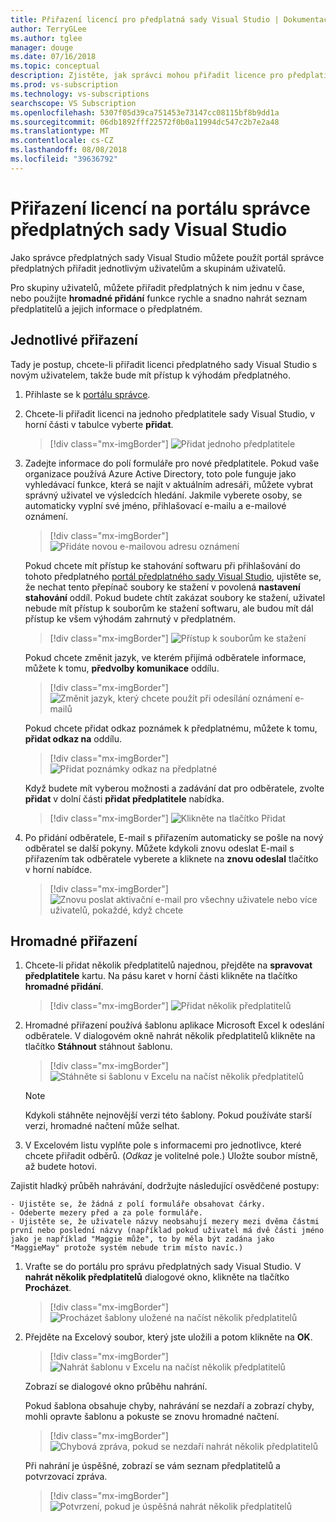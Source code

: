 ```yaml
---
title: Přiřazení licencí pro předplatná sady Visual Studio | Dokumentace Microsoftu
author: TerryGLee
ms.author: tglee
manager: douge
ms.date: 07/16/2018
ms.topic: conceptual
description: Zjistěte, jak správci mohou přiřadit licence pro předplatitele
ms.prod: vs-subscription
ms.technology: vs-subscriptions
searchscope: VS Subscription
ms.openlocfilehash: 5307f05d39ca751453e73147cc08115bf8b9dd1a
ms.sourcegitcommit: 06db1892fff22572f0b0a11994dc547c2b7e2a48
ms.translationtype: MT
ms.contentlocale: cs-CZ
ms.lasthandoff: 08/08/2018
ms.locfileid: "39636792"
---
```

# <a name="assign-licenses-in-the-visual-studio-subscriptions-administrator-portal"></a>Přiřazení licencí na portálu správce předplatných sady Visual Studio

Jako správce předplatných sady Visual Studio můžete použít portál správce předplatných přiřadit jednotlivým uživatelům a skupinám uživatelů.

Pro skupiny uživatelů, můžete přiřadit předplatných k nim jednu v čase, nebo použijte **hromadné přidání** funkce rychle a snadno nahrát seznam předplatitelů a jejich informace o předplatném.

## <a name="individual-assignments"></a>Jednotlivé přiřazení

Tady je postup, chcete-li přiřadit licenci předplatného sady Visual Studio s novým uživatelem, takže bude mít přístup k výhodám předplatného.

1. Přihlaste se k [portálu správce](https://manage.visualstudio.com).

2. Chcete-li přiřadit licenci na jednoho předplatitele sady Visual Studio, v horní části v tabulce vyberte **přidat**.
    > [!div class="mx-imgBorder"]
    > ![Přidat jednoho předplatitele](media\add-single-subscriber.png)

3. Zadejte informace do polí formuláře pro nové předplatitele. Pokud vaše organizace používá Azure Active Directory, toto pole funguje jako vyhledávací funkce, která se najít v aktuálním adresáři, můžete vybrat správný uživatel ve výsledcích hledání. Jakmile vyberete osoby, se automaticky vyplní své jméno, přihlašovací e-mailu a e-mailové oznámení.
    > [!div class="mx-imgBorder"]
    > ![Přidáte novou e-mailovou adresu oznámení](media\add-new-subscriber-notification-email.png)

    Pokud chcete mít přístup ke stahování softwaru při přihlašování do tohoto předplatného [portál předplatného sady Visual Studio](https://my.visualstudio.com?wt.mc_id=o~msft~docs), ujistěte se, že nechat tento přepínač soubory ke stažení v povolená **nastavení stahování** oddíl. Pokud budete chtít zakázat soubory ke stažení, uživatel nebude mít přístup k souborům ke stažení softwaru, ale budou mít dál přístup ke všem výhodám zahrnutý v předplatném.
    > [!div class="mx-imgBorder"]
    > ![Přístup k souborům ke stažení](media\access-to-downloads.png)

    Pokud chcete změnit jazyk, ve kterém přijímá odběratele informace, můžete k tomu, **předvolby komunikace** oddílu.
    > [!div class="mx-imgBorder"]
    > ![Změnit jazyk, který chcete použít při odesílání oznámení e-mailů](media\change-subscriber-communication-preference.png)

    Pokud chcete přidat odkaz poznámek k předplatnému, můžete k tomu, **přidat odkaz na** oddílu.
    > [!div class="mx-imgBorder"]
    > ![Přidat poznámky odkaz na předplatné](media\add-subscriber-reference-notes.png) 

    Když budete mít vyberou možnosti a zadávání dat pro odběratele, zvolte **přidat** v dolní části **přidat předplatitele** nabídka.
    > [!div class="mx-imgBorder"]
    > ![Klikněte na tlačítko Přidat](media\add-button.png)

4. Po přidání odběratele, E-mail s přiřazením automaticky se pošle na nový odběratel se další pokyny. Můžete kdykoli znovu odeslat E-mail s přiřazením tak odběratele vyberete a kliknete na **znovu odeslal** tlačítko v horní nabídce.
    > [!div class="mx-imgBorder"]
    > ![Znovu poslat aktivační e-mail pro všechny uživatele nebo více uživatelů, pokaždé, když chcete](media\resend-subscriber-activation-emails.png) 

## <a name="bulk-assignments"></a>Hromadné přiřazení

1. Chcete-li přidat několik předplatitelů najednou, přejděte na **spravovat předplatitele** kartu. Na pásu karet v horní části klikněte na tlačítko **hromadné přidání**.
    > [!div class="mx-imgBorder"]
    > ![Přidat několik předplatitelů](media\add-multiple-subscribers.png)

1. Hromadné přiřazení používá šablonu aplikace Microsoft Excel k odeslání odběratele. V dialogovém okně nahrát několik předplatitelů klikněte na tlačítko **Stáhnout** stáhnout šablonu.
    > [!div class="mx-imgBorder"]
    > ![Stáhněte si šablonu v Excelu na načíst několik předplatitelů](media\download-template-upload-subscribers.png)

    > [!NOTE]
    > Kdykoli stáhněte nejnovější verzi této šablony. Pokud používáte starší verzi, hromadné načtení může selhat.

1. V Excelovém listu vyplňte pole s informacemi pro jednotlivce, které chcete přiřadit odběrů. (*Odkaz* je volitelné pole.) Uložte soubor místně, až budete hotovi.

  Zajistit hladký průběh nahrávání, dodržujte následující osvědčené postupy:

    - Ujistěte se, že žádná z polí formuláře obsahovat čárky.
    - Odeberte mezery před a za pole formuláře.
    - Ujistěte se, že uživatele názvy neobsahují mezery mezi dvěma částmi první nebo poslední názvy (například pokud uživatel má dvě části jméno jako je například "Maggie může", to by měla být zadána jako "MaggieMay" protože systém nebude trim místo navíc.)

1. Vraťte se do portálu pro správu předplatných sady Visual Studio. V **nahrát několik předplatitelů** dialogové okno, klikněte na tlačítko **Procházet**.
    > [!div class="mx-imgBorder"]
    > ![Procházet šablony uložené na načíst několik předplatitelů](media\bulk-add-browse-saved-template.png)

1. Přejděte na Excelový soubor, který jste uložili a potom klikněte na **OK**.
    > [!div class="mx-imgBorder"]
    > ![Nahrát šablonu v Excelu na načíst několik předplatitelů](media\bulk-upload-subscribers.png)

    Zobrazí se dialogové okno průběhu nahrání.

    Pokud šablona obsahuje chyby, nahrávání se nezdaří a zobrazí chyby, mohli opravte šablonu a pokuste se znovu hromadné načtení.
    > [!div class="mx-imgBorder"]
    > ![Chybová zpráva, pokud se nezdaří nahrát několik předplatitelů](media\bulk-add-template-failed.png)

    Při nahrání je úspěšné, zobrazí se vám seznam předplatitelů a potvrzovací zpráva.
    > [!div class="mx-imgBorder"]
    > ![Potvrzení, pokud je úspěšná nahrát několik předplatitelů](media\bulk-add-template-success.png)
